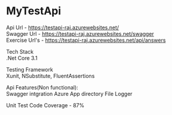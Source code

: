 # MyTestApi

Api Url 		- 	https://testapi-raj.azurewebsites.net/  
Swagger Url 	- 	https://testapi-raj.azurewebsites.net/swagger  
Exercise Url's 	-	https://testapi-raj.azurewebsites.net/api/answers  

Tech Stack  
.Net Core 3.1

Testing Framework  
Xunit, NSubstitute, FluentAssertions

Api Features(Non functional):  
Swagger intgration
Azure App directory File Logger

Unit Test Code Coverage - 87%